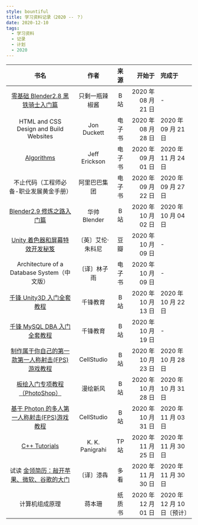 ```yaml
---
style: bountiful
title: 学习资料记录（2020 -- ？）
date: 2020-12-10
tags:
  - 学习资料
  - 记录
  - 计划
  - 2020
---
```


|                                           书名                                           |       作者        |  来源  |              开始于 | 完成于                      |
| :--------------------------------------------------------------------------------------: | :---------------: | :----: | ------------------: | :-------------------------- |
|        [零基础 Blender2.8 黑铁骑士入门篇](//www.bilibili.com/video/BV1T4411N7GE)         |  只剩一瓶辣椒酱   |  B 站  | 2020 年 08 月 21 日 | -                           |
|                          HTML and CSS Design and Build Websites                          |    Jon Duckett    | 电子书 | 2020 年 08 月 28 日 | 2020 年 09 月 21 日         |
|             [Algorithms](http://jeffe.cs.illinois.edu/teaching/algorithms/)              |   Jeff Erickson   | 电子书 | 2020 年 09 月 01 日 | 2020 年 11 月 24 日         |
|                         不止代码（工程师必备-职业发展黄金手册）                          |   阿里巴巴集团    | 电子书 | 2020 年 09 月 22 日 | 2020 年 09 月 27 日         |
|            [Blender2.9 修炼之路入门篇](//www.bilibili.com/video/BV1WD4y1o7TT)            |   华帅 Blender    |  B 站  | 2020 年 10 月 02 日 | 2020 年 10 月 04 日         |
|           [Unity 着色器和屏幕特效开发秘笈](//read.douban.com/ebook/37156798/)            | 〔英〕艾伦·朱科尼 |  豆瓣  | 2020 年 10 月 09 日 | -                           |
|                       Architecture of a Database System（中文版）                        |   〔译〕林子雨    | 电子书 | 2020 年 10 月 09 日 | -                           |
|            [千锋 Unity3D 入门全套教程](//www.bilibili.com/video/BV1HJ411B7KQ)            |     千锋教育      |  B 站  | 2020 年 10 月 13 日 | 2020 年 10 月 22 日         |
|           [千锋 MySQL DBA 入门全套教程](//www.bilibili.com/video/BV1nJ411B7AY)           |     千锋教育      |  B 站  | 2020 年 10 月 19 日 | -                           |
| [制作属于你自己的第一款第一人称射击(FPS)游戏教程](//www.bilibili.com/video/BV1ZE411W71X) |    CellStudio     |  B 站  | 2020 年 10 月 23 日 | 2020 年 10 月 28 日         |
|          [板绘入门专项教程（PhotoShop）](//www.bilibili.com/video/BV16T4y1A7cB)          |     漫绘新风      |  B 站  | 2020 年 10 月 28 日 | 2020 年 10 月 31 日         |
|   [基于 Photon 的多人第一人称射击(FPS)游戏教程](//www.bilibili.com/video/BV1jK41157KE)   |    CellStudio     |  B 站  | 2020 年 10 月 31 日 | 2020 年 11 月 03 日         |
|              [C++ Tutorials](//www.tutorialspoint.com/cplusplus/index.htm)               |  K. K. Panigrahi  | TP 站  | 2020 年 11 月 25 日 | 2020 年 11 月 30 日         |
|         试读 [金领简历：敲开苹果、微软、谷歌的大门](//www.duokan.com/book/68635)         |    〔译〕漆犇     |  多看  | 2020 年 11 月 30 日 | 2020 年 11 月 30 日         |
|                                      计算机组成原理                                      |      蒋本珊       | 纸质书 | 2020 年 12 月 01 日 | 2020 年 12 月 10 日〔预计〕 |
